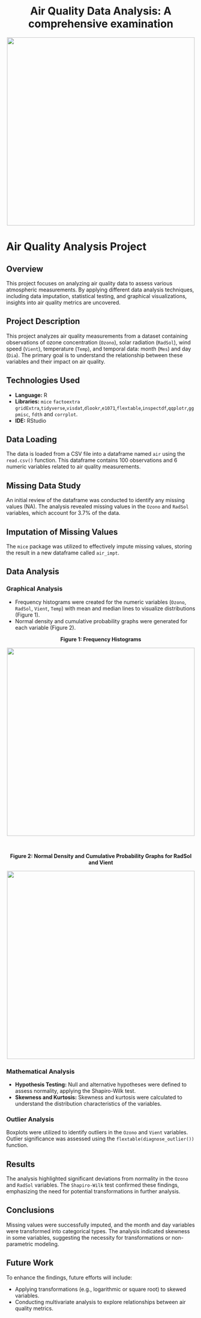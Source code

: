 <div align="center">
  
# Air Quality Data Analysis: A comprehensive examination
<p>
  <img src="imagenes/intro.png" width="500">
</p>

</div>

# Air Quality Analysis Project

## Overview

This project focuses on analyzing air quality data to assess various atmospheric measurements. By applying different data analysis techniques, including data imputation, statistical testing, and graphical visualizations, insights into air quality metrics are uncovered.

## Project Description

This project analyzes air quality measurements from a dataset containing observations of ozone concentration (`Ozono`), solar radiation (`RadSol`), wind speed (`Vient`), temperature (`Temp`), and temporal data: month (`Mes`) and day (`Dia`). The primary goal is to understand the relationship between these variables and their impact on air quality.

## Technologies Used

- **Language:** R
- **Libraries:** `mice` `factoextra` `gridExtra`,`tidyverse`,`visdat`,`dlookr`,`e1071`,`flextable`,`inspectdf`,`qqplotr`,`ggpmisc`, `fdth` and `corrplot`.
- **IDE:** RStudio

## Data Loading

The data is loaded from a CSV file into a dataframe named `air` using the `read.csv()` function. This dataframe contains 100 observations and 6 numeric variables related to air quality measurements.

## Missing Data Study

An initial review of the dataframe was conducted to identify any missing values (NA). The analysis revealed missing values in the `Ozono` and `RadSol` variables, which account for 3.7% of the data.

## Imputation of Missing Values

The `mice` package was utilized to effectively impute missing values, storing the result in a new dataframe called `air_impt`.

## Data Analysis

### Graphical Analysis

- Frequency histograms were created for the numeric variables (`Ozono`, `RadSol`, `Vient`, `Temp`) with mean and median lines to visualize distributions (Figure 1).
- Normal density and cumulative probability graphs were generated for each variable (Figure 2).

<div align="center">

**Figure 1: Frequency Histograms**  
<p>
  <img src="imagenes/histogram.png" width="500">
</p>

<br>

**Figure 2: Normal Density and Cumulative Probability Graphs for RadSol and Vient**  
<p>
  <img src="imagenes/normal.png" width="500">
</p>

</div>


### Mathematical Analysis

- **Hypothesis Testing:** Null and alternative hypotheses were defined to assess normality, applying the Shapiro-Wilk test.
- **Skewness and Kurtosis:** Skewness and kurtosis were calculated to understand the distribution characteristics of the variables.

### Outlier Analysis

Boxplots were utilized to identify outliers in the `Ozono` and `Vient` variables. Outlier significance was assessed using the `flextable(diagnose_outlier())` function.

## Results

The analysis highlighted significant deviations from normality in the `Ozono` and `RadSol` variables. The `Shapiro-Wilk` test confirmed these findings, emphasizing the need for potential transformations in further analysis.

## Conclusions

Missing values were successfully imputed, and the month and day variables were transformed into categorical types. The analysis indicated skewness in some variables, suggesting the necessity for transformations or non-parametric modeling.

## Future Work

To enhance the findings, future efforts will include:
- Applying transformations (e.g., logarithmic or square root) to skewed variables.
- Conducting multivariate analysis to explore relationships between air quality metrics.

